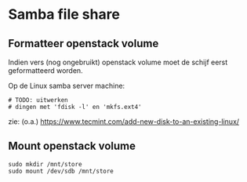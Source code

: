 # Samba file share

## Formatteer openstack volume

Indien vers (nog ongebruikt) openstack volume moet de schijf eerst geformatteerd worden.

Op de Linux samba server machine:

```
# TODO: uitwerken
# dingen met 'fdisk -l' en 'mkfs.ext4'
```

zie: (o.a.) <https://www.tecmint.com/add-new-disk-to-an-existing-linux/>

## Mount openstack volume

```
sudo mkdir /mnt/store
sudo mount /dev/sdb /mnt/store
```